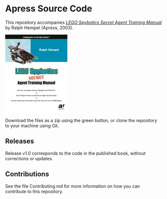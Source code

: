 # Apress Source Code

This repository accompanies [*LEGO Spybotics Secret Agent Training Manual*](http://www.apress.com/9781590590911) by Ralph Hempel (Apress, 2003).

![Cover image](9781590590911.jpg)

Download the files as a zip using the green button, or clone the repository to your machine using Git.

## Releases

Release v1.0 corresponds to the code in the published book, without corrections or updates.

## Contributions

See the file Contributing.md for more information on how you can contribute to this repository.
